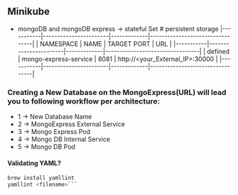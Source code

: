 ## Minikube
- mongoDB and mongoDB express -> stateful Set # persistent storage
|-----------|-----------------------|-------------|---------------------------------|
| NAMESPACE |         NAME          | TARGET PORT |            URL                  |
|-----------|-----------------------|-------------|---------------------------------|
| defined   | mongo-express-service |        8081 | http://<your_External_IP>:30000 |
|-----------|-----------------------|-------------|---------------------------------|

### Creating a New Database on the MongoExpress(URL) will lead you to following workflow per architecture:
- 1 -> New Database Name
- 2 -> MongoExpress External Service
- 3 -> Mongo Express Pod
- 4 -> Mongo DB Internal Service
- 5 -> Mongo DB Pod

#### Validating YAML?
```bash
brew install yamllint
yamllint <filename>```